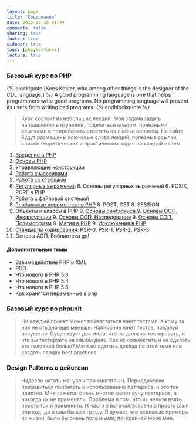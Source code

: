 ```yaml
---
layout: page
title: "Содержание"
date: 2013-02-10 21:44
comments: false
sharing: true
footer: true
sidebar: true
tags: [php,lectures]
lecture: true
---
```

### Базовый курс по PHP

{% blockquote [Kees Koster, who among other things is the designer of the CDL language.] %}
A good programming language is one that helps programmers write good programs. No programming language will prevent its users from writing bad programs.
{% endblockquote %}

> Курс состоит из небольших лекций. Моя задача задать направление в изучении, поделиться опытом, полезными ссылками и попробовать ответить на любые вопросы.
На сайте будут размещены ключевые слова лекций, полезные ссылки, список теоретических и практических задач по каждой из тем.


 1. [Введение в PHP](01-introduction-to-php.html)
 2. [Основы PHP](02-php-basics.html)
 3. [Управляющие конструкции](03-control-structures.html)
 4. [Работа с массивами](04-working-with-arrays.html)
 5. [Работа со строками](05-working-with-strings.html)
 6. [Регулярные выражения](06-regular-expressions.html)
     6. Основы регулярных выражений
     6. POSIX, PCRE в PHP
 7. [Работа с файловой системой](07-working-with-filesystem.html)
 8. [Глобальные переменные в PHP](08-global-variables.html)
     8. POST, GET
     8. SESSION
 9. Объекты и классы в PHP
     9. [Основы синтаскиса](09-objects-and-classes-basic-syntax.html)
     9. [Основы ООП. Инкапсуляция](09-basics-of-oop-encapsulation.html)
     9. [Основы ООП. Наследование](09-basics-of-oop-inheritance.html)
     9. [Основы ООП. Полиморфизм](09-basics-of-oop-polymorphism.html)
     9. [Магия в PHP](09-magic-methods-in-php.html)
     9. [Исключения в PHP](09-exceptions.html)
 10. [Стандарты кодирования](10-coding-standard.html): PSR-0, PSR-1, PSR-2, PSR-3
 11. Основы АОП. Библиотека go!

#### Дополнительные темы
 * Взаимодействие PHP и XML
 * PDO
 * Что нового в PHP 5.3
 * Что нового в PHP 5.4
 * Что нового в PHP 5.5
 * Как хранятся переменные в php

### Базовый курс по phpunit

> Не каждый проект может похвастаться юнит тестами, а кому за них не стыдно еще меньше. Написание юнит тестов, пожалуй искусство.
Существует два мира: что вы должны тестировать, и что вы тестируете на самом деле. Как их совместить и не сделать это головной болью?
Мечтаю сделать доклад по этой теме или создать сводку best practices.

### Design Patterns в действии

> Надоело читать мануалы про синглтон :). Периодически приходиться прибегать к использованию паттернов, и это так приятно.
Мне кажется очень многие знают кучу паттернов, а никогда их не применяли. Проблема в том, что их нельзя взять просто так и применить.
И часто я встрчал/встречаю просто plain php код, да и сам бывает грешу. Я думаю, что реальные примеры из жизни, были бы очень полезными, по-крайней мере мне.
